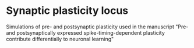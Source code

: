 # Synaptic plasticity locus
Simulations of pre- and postsynaptic plasticity used in the manuscript 
"Pre- and postsynaptically expressed spike-timing-dependent plasticity contribute differentially to neuronal learning"
